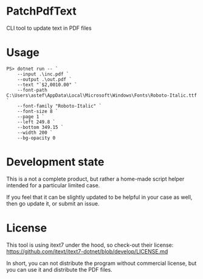 # PatchPdfText

CLI tool to update text in PDF files

# Usage

```
PS> dotnet run -- `
    --input .\inc.pdf `
    --output .\out.pdf `
    --text "`$2,0010.00" `
    --font-path C:\Users\astef\AppData\Local\Microsoft\Windows\Fonts\Roboto-Italic.ttf `
    --font-family "Roboto-Italic" `
    --font-size 8 `
    --page 1 `
    --left 249.8 `
    --bottom 349.15 `
    --width 200 `
    --bg-opacity 0
```

# Development state

This is a not a complete product, but rather a home-made script helper intended for a particular limited case.

If you feel that it can be slightly updated to be helpful in your case as well, then go update it, or submit an issue.

# License

This tool is using itext7 under the hood, so check-out their license: https://github.com/itext/itext7-dotnet/blob/develop/LICENSE.md

In short, you can not distribute the program without commercial license, but you can use it and distribute the PDF files.

